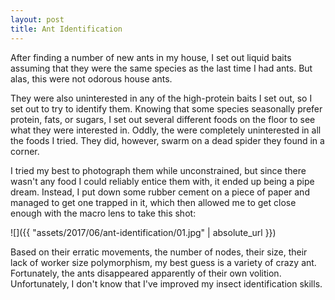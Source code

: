 ```yaml
---
layout: post
title: Ant Identification
---
```

After finding a number of new ants in my house, I set out liquid baits assuming
that they were the same species as the last time I had ants. But alas, this were
not odorous house ants.

They were also uninterested in any of the high-protein baits I set out, so I set
out to try to identify them. Knowing that some species seasonally prefer
protein, fats, or sugars, I set out several different foods on the floor to see
what they were interested in. Oddly, the were completely uninterested in all the
foods I tried. They did, however, swarm on a dead spider they found in a corner.

I tried my best to photograph them while unconstrained, but since there wasn't
any food I could reliably entice them with, it ended up being a pipe dream.
Instead, I put down some rubber cement on a piece of paper and managed to get
one trapped in it, which then allowed me to get close enough with the macro lens
to take this shot:

![]({{ "assets/2017/06/ant-identification/01.jpg" | absolute_url }})

Based on their erratic movements, the number of nodes, their size, their lack of
worker size polymorphism, my best guess is a variety of crazy ant. Fortunately,
the ants disappeared apparently of their own volition. Unfortunately, I don't
know that I've improved my insect identification skills.
